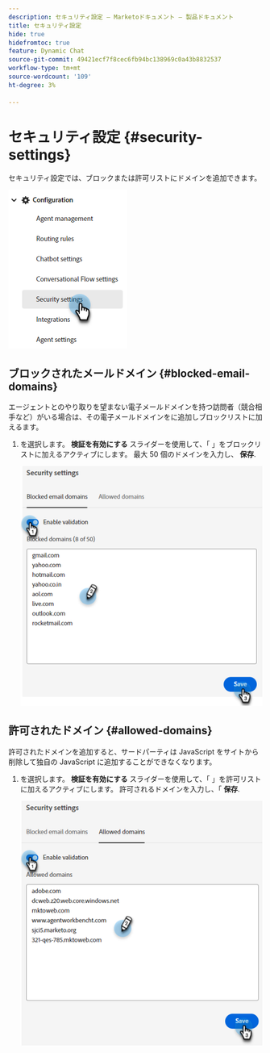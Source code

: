 ```yaml
---
description: セキュリティ設定 — Marketoドキュメント — 製品ドキュメント
title: セキュリティ設定
hide: true
hidefromtoc: true
feature: Dynamic Chat
source-git-commit: 49421ecf7f8cec6fb94bc138969c0a43b8832537
workflow-type: tm+mt
source-wordcount: '109'
ht-degree: 3%

---
```


# セキュリティ設定 {#security-settings}

セキュリティ設定では、ブロックまたは許可リストにドメインを追加できます。

![](assets/security-settings-1.png)

## ブロックされたメールドメイン {#blocked-email-domains}

エージェントとのやり取りを望まない電子メールドメインを持つ訪問者（競合相手など）がいる場合は、その電子メールドメインをに追加しブロックリストに加えるます。

1. を選択します。 **検証を有効にする** スライダーを使用して、「 」をブロックリストに加えるアクティブにします。 最大 50 個のドメインを入力し、 **保存**.

   ![](assets/security-settings-2.png)

## 許可されたドメイン {#allowed-domains}

許可されたドメインを追加すると、サードパーティは JavaScript をサイトから削除して独自の JavaScript に追加することができなくなります。

1. を選択します。 **検証を有効にする** スライダーを使用して、「 」を許可リストに加えるアクティブにします。 許可されるドメインを入力し、「 **保存**.

   ![](assets/security-settings-3.png)
